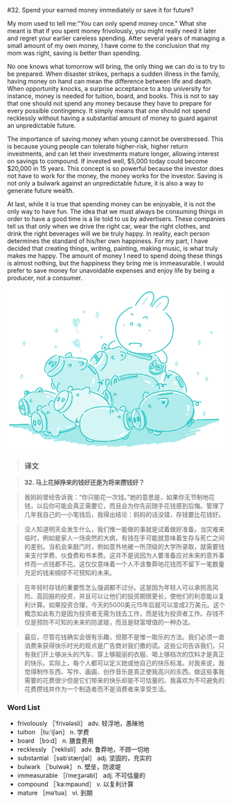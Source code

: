 #32. Spend your earned money immediately or save it for future?

My mom used to tell me:"You can only spend money once." What she meant is that if you spent money frivolously, you might really need it later and regret your earlier careless spending. After several years of managing a small amount of my own money, I have come to the conclusion that my mom was right, saving is better than spending.

No one knows what tomorrow will bring, the only thing we can do is to try to be prepared. When disaster strikes, perhaps a sudden illness in the family, having money on hand can mean the difference between life and death. When opportunity knocks, a surprise acceptance to a top university for instance, money is needed for tuition, board, and books. This is not to say that one should not spend any money because they have to prepare for every possible contingency. It simply means that one should not spend recklessly without having a substantial amount of money to guard against an unpredictable future.

The importance of saving money when young cannot be overstressed. This is because young people can tolerate higher-risk, higher return investments, and can let their investments mature longer, allowing interest on savings to compound. If invested well, $5,000 today could become $20,000 in 15 years. This concept is so powerful because the investor does not have to work for the money, the money works for the investor. Saving is not only a bulwark against an unpredictable future, it is also a way to generate future wealth.

At last, while it is true that spending money can be enjoyable, it is not the only way to have fun. The idea that we must always be consuming things in order to have a good time is a lie told to us by advertisers. These companies tell us that only when we drive the right car, wear the right clothes, and drink the right beverages will we be truly happy. In reality, each person determines the standard of his/her own happiness. For my part, I have decided that creating things, writing, painting, making music, is what truly makes me happy. The amount of money I need to spend doing these things is almost nothing, but the happiness they bring me is immeasurable. I would prefer to save money for unavoidable expenses and enjoy life by being a producer, not a consumer.

![](images/TOEFL-iBT-High-Score-Essays-032.jpg)

> ### 译文

> **32. 马上花掉挣来的钱好还是为将来攒钱好？**

> 我妈妈曾经告诉我：“你只能花一次钱。”她的意思是，如果你无节制地花钱，以后你可能会真正需要它，而且会为你先前随手花钱感到后悔。管理了几年我自己的一小笔钱后，我得出结论：妈妈的话没错，存钱要比花钱好。

> 没人知道明天会发生什么，我们惟一能做的事就是试着做好准备。当灾难来临时，例如是家人一场突然的大病，有钱在手可能就意味着生存与死亡之间的差别。当机会来敲门时，例如意外地被一所顶级的大学所录取，就需要钱来支付学费、伙食费和书本费。这并不是说因为人要准备应对未来的意外事件而一点钱都不花。这仅仅意味着一个人不该鲁莽地花钱而不留下一笔数量充足的钱来绸缪不可预知的未来。

> 在年轻时存钱的重要性怎么强调都不过分。这是因为年轻人可以承担高风险、高回报的投资，并且可以让他们的投资期限更长，使他们的利息能以复利计算。如果投资合理，今天的5000美元15年后就可以变成2万美元。这个概念如此有力是因为投资者无需为钱去工作，而是钱为投资者工作。存钱不仅是预防不可知的未来的防波堤，而且是财富增值的一种办法。

> 最后，尽管花钱确实会很有乐趣，但那不是惟一取乐的方法。我们必须一直消费来获得快乐时光的观点是广告商对我们撒的谎。这些公司告诉我们，只有我们开上够派头的汽车、穿上够靓丽的衣服、喝上够档次的饮料才是真正的快乐。实际上，每个人都可以定义她或他自己的快乐标准。对我来说，我觉得制作东西、写作、画画、创作音乐是真正使我高兴的东西。做这些事我需要的花费很少但是它们带来的快乐却是不可估量的。我喜欢为不可避免的花费攒钱并作为一个制造者而不是消费者来享受生活。 

### Word List

 * frivolously ［ˈfrivələsli］ adv. 轻浮地，愚昧地
 * tuition ［tu:ˈiʃən］ n. 学费
 * board ［bɔ:d］ n. 膳食费用
 * recklessly ［ˈreklisli］ adv. 鲁莽地，不顾一切地
 * substantial ［səbˈstænʃəl］ adj. 坚固的，充实的
 * bulwark ［ˈbulwək］ n. 壁垒，防波堤
 * immeasurable ［iˈmeʒərəbl］ adj. 不可估量的
 * compound ［ˈka:mpaund］ v. 以复利计算
 * mature ［məˈtuə］ vi. 到期
